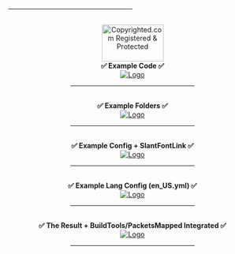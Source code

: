<hr style="width:50%;text-align:left;margin-left:0">


<br />
<div align="center">
<div algin="center">
<a align="center" class="copyrighted-badge" title="Copyrighted.com Registered &amp; Protected" target="_blank" href="https://www.copyrighted.com/work/1LqgloZ7BmpNtSIP"><img alt="Copyrighted.com Registered &amp; Protected" border="0" width="125" height="75" srcset="https://static.copyrighted.com/badges/125x75/04_2x.png 2x" src="https://static.copyrighted.com/badges/125x75/04.png" /></a>
<div align="center">
<div align="center"> <b>✅ Example Code ✅</b> </div>
</div>
  <a href="">
    <img src="https://i.imgur.com/en85oNP.png" alt="Logo" width="" height="">
  </a>


<hr style="width:50%;text-align:left;margin-left:0">

<br />
<div align="center"> <b>✅ Example Folders ✅</b> </div>
<div align="center">
  <a href="">
    <img src="https://i.imgur.com/tvc53Y5.png" alt="Logo" width="" height="">
  </a>


<hr style="width:50%;text-align:left;margin-left:0">

<br />
<div align="center"> <b>✅ Example Config + SlantFontLink ✅</b> </div>
<div align="center">
  <a href="">
    <img src="https://i.imgur.com/FdaBk9y.png" alt="Logo" width="" height="">
  </a>


<hr style="width:50%;text-align:left;margin-left:0">

<br />
<div align="center"> <b>✅ Example Lang Config (en_US.yml) ✅</b> </div>
<div align="center">
  <a href="">
    <img src="https://i.imgur.com/1PaowqI.png" alt="Logo" width="" height="">
  </a>


<hr style="width:50%;text-align:left;margin-left:0">

<br />
<div align="center"> <b>✅ The Result + BuildTools/PacketsMapped Integrated ✅</b> </div>
<div align="center">
  <a href="">
    <img src="https://i.imgur.com/q1FKpxj.png" alt="Logo" width="" height="">
  </a>


<hr style="width:50%;text-align:left;margin-left:0">
